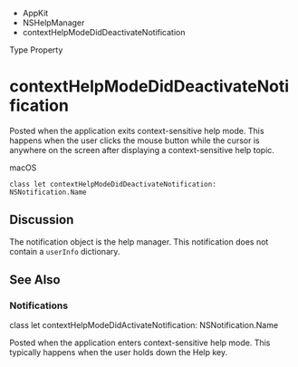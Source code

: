 

- AppKit
- NSHelpManager
-  contextHelpModeDidDeactivateNotification 

Type Property

# contextHelpModeDidDeactivateNotification

Posted when the application exits context-sensitive help mode. This happens when the user clicks the mouse button while the cursor is anywhere on the screen after displaying a context-sensitive help topic.

macOS

``` source
class let contextHelpModeDidDeactivateNotification: NSNotification.Name
```

## Discussion

The notification object is the help manager. This notification does not contain a `userInfo` dictionary.

## See Also

### Notifications

class let contextHelpModeDidActivateNotification: NSNotification.Name

Posted when the application enters context-sensitive help mode. This typically happens when the user holds down the Help key.

